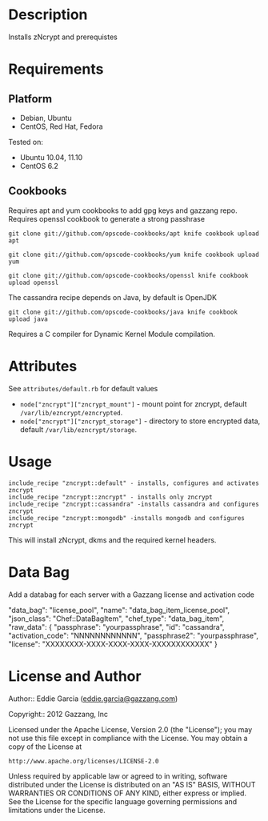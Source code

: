 Description
===========

Installs zNcrypt and prerequistes

Requirements
============

Platform
--------

* Debian, Ubuntu
* CentOS, Red Hat, Fedora

Tested on:

* Ubuntu 10.04, 11.10
* CentOS 6.2

Cookbooks
---------

Requires apt and yum cookbooks to add gpg keys and gazzang repo.
Requires openssl cookbook to generate a strong passhrase

 `git clone git://github.com/opscode-cookbooks/apt
 knife cookbook upload apt`

 `git clone git://github.com/opscode-cookbooks/yum
 knife cookbook upload yum`

 `git clone git://github.com/opscode-cookbooks/openssl
 knife cookbook upload openssl`

The cassandra recipe depends on Java, by default is OpenJDK

 `git clone git://github.com/opscode-cookbooks/java
 knife cookbook upload java`

Requires a C compiler for Dynamic Kernel Module compilation.


Attributes
==========

See `attributes/default.rb` for default values

* `node["zncrypt"]["zncrypt_mount"]` - mount point for zncrypt, default `/var/lib/ezncrypt/ezncrypted`.
* `node["zncrypt"]["zncrypt_storage"]` - directory to store encrypted data, default `/var/lib/ezncrypt/storage`.

Usage
=====

    include_recipe "zncrypt::default" - installs, configures and activates zncrypt
    include_recipe "zncrypt::zncrypt" - installs only zncrypt
    include_recipe "zncrypt::cassandra" -installs cassandra and configures zncrypt
    include_recipe "zncrypt::mongodb" -installs mongodb and configures zncrypt
    
This will install zNcrypt, dkms and the required kernel headers.

Data Bag
========

Add a databag for each server with a Gazzang license and activation code

  "data_bag": "license_pool",
  "name": "data_bag_item_license_pool",
  "json_class": "Chef::DataBagItem",
  "chef_type": "data_bag_item",
  "raw_data": {
    "passphrase": "yourpassphrase",
    "id": "cassandra",
    "activation_code": "NNNNNNNNNNNN",
    "passphrase2": "yourpassphrase",
    "license": "XXXXXXXX-XXXX-XXXX-XXXX-XXXXXXXXXXXX"
  }


License and Author
==================

Author:: Eddie Garcia (<eddie.garcia@gazzang.com>)

Copyright:: 2012 Gazzang, Inc

Licensed under the Apache License, Version 2.0 (the "License");
you may not use this file except in compliance with the License.
You may obtain a copy of the License at

    http://www.apache.org/licenses/LICENSE-2.0

Unless required by applicable law or agreed to in writing, software
distributed under the License is distributed on an "AS IS" BASIS,
WITHOUT WARRANTIES OR CONDITIONS OF ANY KIND, either express or implied.
See the License for the specific language governing permissions and
limitations under the License.
